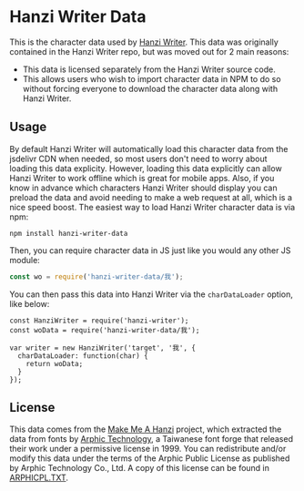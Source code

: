 # Hanzi Writer Data

This is the character data used by [Hanzi Writer](https://github.com/chanind/hanzi-writer). This data was originally contained in the Hanzi Writer repo, but was moved out for 2 main reasons:

- This data is licensed separately from the Hanzi Writer source code.
- This allows users who wish to import character data in NPM to do so without forcing everyone to download the character data along with Hanzi Writer. 

## Usage

By default Hanzi Writer will automatically load this character data from the jsdelivr CDN when needed, so most users don't need to worry about loading this data explicity. However, loading this data explicitly can allow Hanzi Writer to work offline which is great for mobile apps. Also, if you know in advance which characters Hanzi Writer should display you can preload the data and avoid needing to make a web request at all, which is a nice speed boost. The easiest way to load Hanzi Writer character data is via npm:

```
npm install hanzi-writer-data
```

Then, you can require character data in JS just like you would any other JS module:

```js
const wo = require('hanzi-writer-data/我');
```

You can then pass this data into Hanzi Writer via the `charDataLoader` option, like below:

```
const HanziWriter = require('hanzi-writer');
const woData = require('hanzi-writer-data/我');

var writer = new HanziWriter('target', '我', {
  charDataLoader: function(char) {
    return woData;
  }  
});  

```

## License

This data comes from the [Make Me A Hanzi](https://github.com/skishore/makemeahanzi) project, which extracted the data from fonts by [Arphic Technology](http://www.arphic.com/), a Taiwanese font forge that released their work under a permissive license in 1999. You can redistribute and/or modify this data under the terms of the Arphic Public License as published by Arphic Technology Co., Ltd. A copy of this license can be found in [ARPHICPL.TXT](https://raw.githubusercontent.com/chanind/hanzi-writer-data/master/ARPHICPL.TXT).
